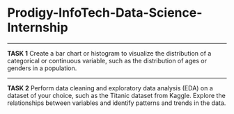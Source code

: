 # Prodigy-InfoTech-Data-Science-Internship 
<hr>
<B>TASK 1</B>
Create a bar chart or histogram to visualize the distribution of a categorical or continuous variable, such as the distribution of ages or genders in a population.


<hr>
<B>TASK 2</B>
Perform data cleaning and exploratory data analysis (EDA) on a dataset of your choice, such as the Titanic dataset from Kaggle. Explore the relationships between variables and identify patterns and trends in the data.

